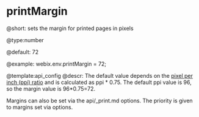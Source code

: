 printMargin
=============

@short:
	sets the margin for printed pages in pixels

@type:number

@default: 72

@example:
webix.env.printMargin = 72;

@template:api_config
@descr:
The default value depends on the [pixel per inch (ppi) ratio](api/env_printppi_other.md) and is calculated as ppi * 0.75. 
The default ppi value is 96, so the margin value is 96*0.75=72.

Margins can also be set via the api/_print.md options. The priority is given to margins set via options. 








